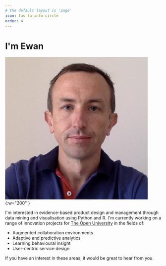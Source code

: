 ```yaml
---
# the default layout is 'page'
icon: fas fa-info-circle
order: 4
---
```


# I'm Ewan

![Biography screenshot](/assets/bio.jpeg){:w="200" }

I'm interested in evidence-based product design and management through data mining and visualisation using Python and R. I'm currently working on a range of innovation projects for [The Open University]("https://www.open.ac.uk") in the fields of:

* Augmented collaboration environments
* Adaptive and predictive analytics
* Learning behavioural insight
* User-centric service design

If you have an interest in these areas, it would be great to hear from you.
